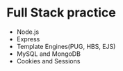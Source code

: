 # Full Stack practice
* Node.js
* Express 
* Template Engines(PUG, HBS, EJS)
* MySQL and MongoDB
* Cookies and Sessions
